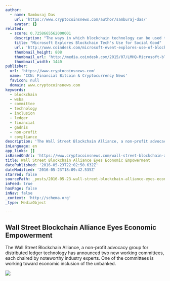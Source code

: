 ```yaml
---
author:
  - name: Samburaj Das
    url: 'https://www.cryptocoinsnews.com/author/samburaj-das/'
    avatar: {}
related:
  - score: 0.7258665562000001
    description: "The ways in which blockchain technology can be used to support social good were discussed at an event hosted by Microsoft's Civic Innovation team in New York last night. Taking place at the LMHQ venue in Lower Manhattan, the event was kicked off by John Paul Farmer, director of technology and civic innovation at Microsoft."
    title: "Microsoft Explores Blockchain Tech's Use for Social Good"
    url: 'http://www.coindesk.com/microsoft-event-explores-use-of-blockchain-tech-for-social-good-2/'
    thumbnail_height: 808
    thumbnail_url: 'http://media.coindesk.com/2015/07/LMHQ-Microsoft-blockchain-discussion.png'
    thumbnail_width: 1440
publisher:
  url: 'https://www.cryptocoinsnews.com'
  name: 'CCN: Financial Bitcoin & Cryptocurrency News'
  favicon: null
  domain: www.cryptocoinsnews.com
keywords:
  - blockchain
  - wsba
  - committee
  - technology
  - inclusion
  - ledger
  - financial
  - gadnis
  - non-profit
  - compliance
description: 'The Wall Street Blockchain Alliance, a non-profit advocacy group for distributed ledger technology has announced two new working committees, each chaired by noteworthy industry experts. One of the committees is working toward economic inclusion of the unbanked.'
inLanguage: en
app_links: []
isBasedOnUrl: 'https://www.cryptocoinsnews.com/wall-street-blockchain-alliance-eyes-economic-empowerment/'
title: Wall Street Blockchain Alliance Eyes Economic Empowerment
datePublished: '2016-05-23T22:02:50.632Z'
dateModified: '2016-05-23T18:09:42.535Z'
starred: false
sourcePath: _posts/2016-05-23-wall-street-blockchain-alliance-eyes-economic-empowerment.md
inFeed: true
hasPage: false
inNav: false
_context: 'http://schema.org'
_type: MediaObject

---
```

<article style=""><h1>Wall Street Blockchain Alliance Eyes Economic Empowerment</h1><p>The Wall Street Blockchain Alliance, a non-profit advocacy group for distributed ledger technology has announced two new working committees, each chaired by noteworthy industry experts. One of the committees is working toward economic inclusion of the unbanked.</p><img src="https://www.cryptocoinsnews.com/wp-content/uploads/2016/04/Wall-Street-Sign.jpg" /></article>